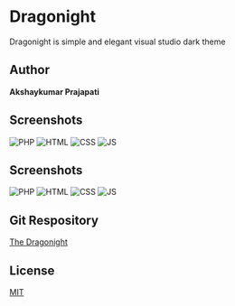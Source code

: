 # Dragonight

Dragonight is simple and elegant visual studio dark theme

## Author
**Akshaykumar Prajapati**

## Screenshots
![PHP](https://gitlab.com/Akshaykumar2908/the-dragonight/raw/master/Screenshots/php.png)
![HTML](https://gitlab.com/Akshaykumar2908/the-dragonight/raw/master/Screenshots/html.png)
![CSS](https://gitlab.com/Akshaykumar2908/the-dragonight/raw/master/Screenshots/css.png)
![JS](https://gitlab.com/Akshaykumar2908/the-dragonight/raw/master/Screenshots/js.png)

## Screenshots
![PHP](https://gitlab.com/Akshaykumar2908/the-dragonight/raw/master/Screenshots/php.png)
![HTML](https://gitlab.com/Akshaykumar2908/the-dragonight/raw/master/Screenshots/html.png)
![CSS](https://gitlab.com/Akshaykumar2908/the-dragonight/raw/master/Screenshots/css.png)
![JS](https://gitlab.com/Akshaykumar2908/the-dragonight/raw/master/Screenshots/js.png)

## Git Respository
[The Dragonight](https://gitlab.com/Akshaykumar2908/the-dragonight)

## License
[MIT](https://choosealicense.com/licenses/mit/)
